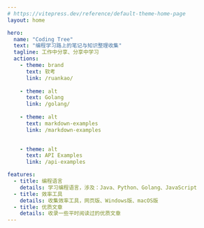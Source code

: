 ```yaml
---
# https://vitepress.dev/reference/default-theme-home-page
layout: home

hero:
  name: "Coding Tree"
  text: "编程学习路上的笔记与知识整理收集"
  tagline: 工作中分享、分享中学习
  actions:
    - theme: brand
      text: 软考
      link: /ruankao/
  
    - theme: alt
      text: Golang
      link: /golang/
  
    - theme: alt
      text: markdown-examples
      link: /markdown-examples

      
    - theme: alt
      text: API Examples
      link: /api-examples

features:
  - title: 编程语言
    details: 学习编程语言，涉及：Java、Python、Golang、JavaScript
  - title: 效率工具
    details: 收集效率工具，网页版、Windows版、macOS版
  - title: 优质文章
    details: 收录一些平时阅读过的优质文章
---
```


